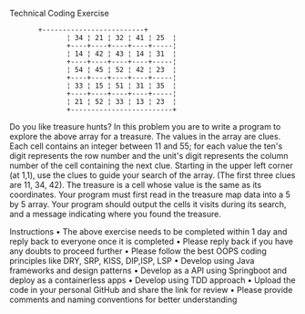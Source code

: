Technical Coding Exercise 

		   +-------------------------+
                  ¦ 34 ¦ 21 ¦ 32 ¦ 41 ¦ 25  ¦
                  +----+----+----+----+-----¦
                  ¦ 14 ¦ 42 ¦ 43 ¦ 14 ¦ 31  ¦
                  +----+----+----+----+-----¦
                  ¦ 54 ¦ 45 ¦ 52 ¦ 42 ¦ 23  ¦
                  +----+----+----+----+-----¦
                  ¦ 33 ¦ 15 ¦ 51 ¦ 31 ¦ 35  ¦
                  +----+----+----+----+-----¦
                  ¦ 21 ¦ 52 ¦ 33 ¦ 13 ¦ 23  ¦
                  +-------------------------+
                        

Do you like treasure hunts? In this problem you are to write a program to explore the above array for a treasure. The values in the array are clues. Each cell contains an integer between 11 and 55; for each value the ten's digit represents the row number and the unit's digit represents the column number of the cell containing the next clue. Starting in the upper left corner (at 1,1), use the clues to guide your search of the array. (The first three clues are 11, 34, 42). The treasure is a cell whose value is the same as its coordinates. Your program must first read in the treasure map data into a 5 by 5 array. Your program should output the cells it visits during its search, and a message indicating where you found the treasure.

Instructions
•	The above exercise needs to be completed within 1 day and reply back to everyone once it is completed
•	Please reply back if you have any doubts to proceed further
•	Please follow the best OOPS coding principles like DRY, SRP, KISS, DIP,ISP, LSP
•	Develop using Java frameworks and design patterns
•	Develop as a API using Springboot and deploy as a containerless apps
•	Develop using TDD approach 
•	Upload the code in your personal GitHub and share the link for review
•	Please provide comments and naming conventions for better understanding



